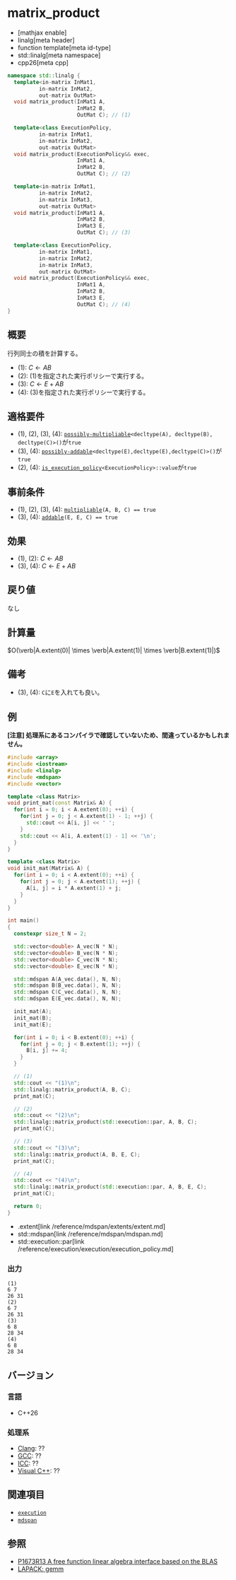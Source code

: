 # matrix_product


* [mathjax enable]
* linalg[meta header]
* function template[meta id-type]
* std::linalg[meta namespace]
* cpp26[meta cpp]


```cpp
namespace std::linalg {
  template<in-matrix InMat1,
          in-matrix InMat2,
          out-matrix OutMat>
  void matrix_product(InMat1 A,
                      InMat2 B,
                      OutMat C); // (1)

  template<class ExecutionPolicy,
          in-matrix InMat1,
          in-matrix InMat2,
          out-matrix OutMat>
  void matrix_product(ExecutionPolicy&& exec,
                      InMat1 A,
                      InMat2 B,
                      OutMat C); // (2)

  template<in-matrix InMat1,
          in-matrix InMat2,
          in-matrix InMat3,
          out-matrix OutMat>
  void matrix_product(InMat1 A,
                      InMat2 B,
                      InMat3 E,
                      OutMat C); // (3)

  template<class ExecutionPolicy,
          in-matrix InMat1,
          in-matrix InMat2,
          in-matrix InMat3,
          out-matrix OutMat>
  void matrix_product(ExecutionPolicy&& exec,
                      InMat1 A,
                      InMat2 B,
                      InMat3 E,
                      OutMat C); // (4)
}
```


## 概要
行列同士の積を計算する。

- (1): $C \leftarrow AB$
- (2): (1)を指定された実行ポリシーで実行する。
- (3): $C \leftarrow E + AB$
- (4): (3)を指定された実行ポリシーで実行する。


## 適格要件
- (1), (2), (3), (4): [`possibly-multipliable`](possibly-multipliable.md)`<decltype(A), decltype(B), decltype(C)>()`が`true`
- (3), (4): [`possibly-addable`](possibly-addable.md)`<decltype(E),decltype(E),decltype(C)>()`が`true`
- (2), (4): [`is_execution_policy`](/reference/execution/is_execution_policy.md)`<ExecutionPolicy>::value`が`true`


## 事前条件
- (1), (2), (3), (4): [`multipliable`](multipliable.md)`(A, B, C) == true`
- (3), (4): [`addable`](addable.md)`(E, E, C) == true`


## 効果
- (1), (2): $C \leftarrow AB$
- (3), (4): $C \leftarrow E + AB$


## 戻り値
なし


## 計算量
$O(\verb|A.extent(0)| \times \verb|A.extent(1)| \times \verb|B.extent(1)|)$


## 備考
- (3), (4): `C`に`E`を入れても良い。


## 例
**[注意] 処理系にあるコンパイラで確認していないため、間違っているかもしれません。**

```cpp example
#include <array>
#include <iostream>
#include <linalg>
#include <mdspan>
#include <vector>

template <class Matrix>
void print_mat(const Matrix& A) {
  for(int i = 0; i < A.extent(0); ++i) {
    for(int j = 0; j < A.extent(1) - 1; ++j) {
      std::cout << A[i, j] << ' ';
    }
    std::cout << A[i, A.extent(1) - 1] << '\n';
  }
}

template <class Matrix>
void init_mat(Matrix& A) {
  for(int i = 0; i < A.extent(0); ++i) {
    for(int j = 0; j < A.extent(1); ++j) {
      A[i, j] = i * A.extent(1) + j;
    }
  }
}

int main()
{
  constexpr size_t N = 2;

  std::vector<double> A_vec(N * N);
  std::vector<double> B_vec(N * N);
  std::vector<double> C_vec(N * N);
  std::vector<double> E_vec(N * N);

  std::mdspan A(A_vec.data(), N, N);
  std::mdspan B(B_vec.data(), N, N);
  std::mdspan C(C_vec.data(), N, N);
  std::mdspan E(E_vec.data(), N, N);

  init_mat(A);
  init_mat(B);
  init_mat(E);

  for(int i = 0; i < B.extent(0); ++i) {
    for(int j = 0; j < B.extent(1); ++j) {
      B[i, j] += 4;
    }
  }

  // (1)
  std::cout << "(1)\n";
  std::linalg::matrix_product(A, B, C);
  print_mat(C);

  // (2)
  std::cout << "(2)\n";
  std::linalg::matrix_product(std::execution::par, A, B, C);
  print_mat(C);

  // (3)
  std::cout << "(3)\n";
  std::linalg::matrix_product(A, B, E, C);
  print_mat(C);

  // (4)
  std::cout << "(4)\n";
  std::linalg::matrix_product(std::execution::par, A, B, E, C);
  print_mat(C);

  return 0;
}
```
* .extent[link /reference/mdspan/extents/extent.md]
* std::mdspan[link /reference/mdspan/mdspan.md]
* std::execution::par[link /reference/execution/execution/execution_policy.md]


### 出力
```
(1)
6 7
26 31
(2)
6 7
26 31
(3)
6 8
28 34
(4)
6 8
28 34
```


## バージョン
### 言語
- C++26

### 処理系
- [Clang](/implementation.md#clang): ??
- [GCC](/implementation.md#gcc): ??
- [ICC](/implementation.md#icc): ??
- [Visual C++](/implementation.md#visual_cpp): ??


## 関連項目
- [`execution`](/reference/execution.md)
- [`mdspan`](/reference/mdspan.md)


## 参照
- [P1673R13 A free function linear algebra interface based on the BLAS](https://www.open-std.org/jtc1/sc22/wg21/docs/papers/2023/p1673r13.html)
- [LAPACK: gemm](https://netlib.org/lapack/explore-html/dd/d09/group__gemm.html)
